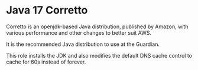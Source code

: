 # Java 17 Corretto

Corretto is an openjdk-based Java distribution, published by Amazon, with
various performance and other changes to better suit AWS.

It is the recommended Java distribution to use at the Guardian.

This role installs the JDK and also modifies the default DNS cache control to
cache for 60s instead of forever.